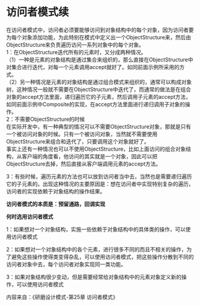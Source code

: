 # 访问者模式续

在访问者模式中，访问者必须要能够访问到对象结构中的每个对象，因为访问者要为每个对象添加功能，为此特别在模式中定义出一个ObjectStructure来，然后由ObjectStructure来负责遍历访问一系列对象中的每个对象。  
1：在ObjectStructure迭代所有的元素时，又分成两种情况。  
（1）一种是元素的对象结构是通过集合来组织的，那么直接在ObjectStructure中对集合进行迭代，对每一个元素调用accept就好了。如同前面示例所采用的方式。  
（2）另一种情况是元素的对象结构是通过组合模式来组织的，通常可以构成对象树，这种情况一般就不需要在ObjectStructure中迭代了，而通常的做法是在组合对象的accept方法里面，递归遍历它的子元素，然后调用子元素的accept方法，如同前面示例中Composite的实现，在accept方法里面进行递归调用子对象的操作。  
2：不需要ObjectStructure的时候  
在实际开发中，有一种典型的情况可以不需要ObjectStructure对象，那就是只有一个被访问对象的时候。只有一个被访问对象，当然就不需要使用ObjectStructure来组合和迭代了，只要调用这个对象就好了。  
事实上还有一种情况也可以不使用ObjectStructure，比如上面访问的组合对象结构，从客户端的角度看，他访问的其实就是一个对象，因此可以把ObjectStructure去掉，然后直接从客户端调用元素的accept方法。

3：有些时候，遍历元素的方法也可以放到访问者当中去，当然也是需要递归遍历它的子元素的。出现这种情况的主要原因是：想在访问者中实现特别复杂的遍历，访问者的实现依赖于对象结构的操作结果。

**访问者模式的本质是：预留通路，回调实现**

**何时选用访问者模式**

1：如果想对一个对象结构，实施一些依赖于对象结构中的具体类的操作，可以使用访问者模式

2：如果想对一个对象结构中的各个元素，进行很多不同的而且不相关的操作，为了避免这些操作使得类变得杂乱，可以使用访问者模式，把这些操作分散到不同的访问者对象中去，每个访问者对象实现同一类功能。

3：如果对象结构很少变动，但是需要经常给对象结构中的元素对象定义新的操作，可以使用访问者模式

内容来自：《研磨设计模式-第25章 访问者模式》

